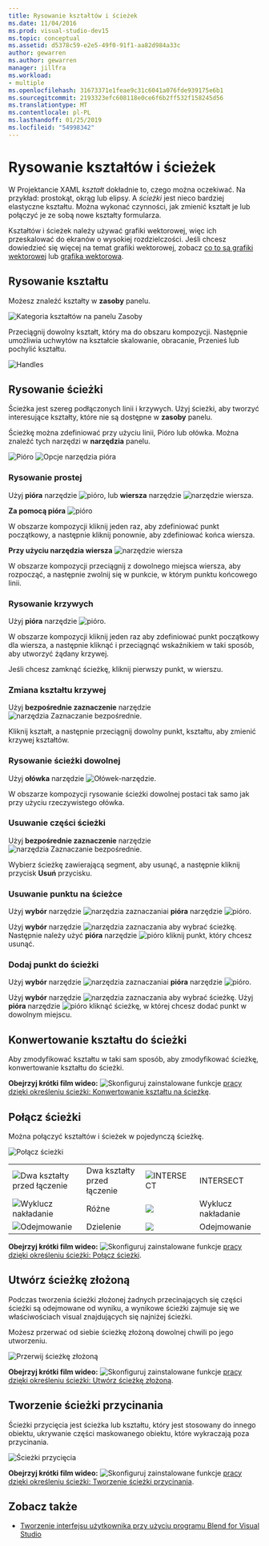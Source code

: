 ```yaml
---
title: Rysowanie kształtów i ścieżek
ms.date: 11/04/2016
ms.prod: visual-studio-dev15
ms.topic: conceptual
ms.assetid: d5378c59-e2e5-49f0-91f1-aa82d984a33c
author: gewarren
ms.author: gewarren
manager: jillfra
ms.workload:
- multiple
ms.openlocfilehash: 31673371e1feae9c31c6041a076fde939175e6b1
ms.sourcegitcommit: 2193323efc608118e0ce6f6b2ff532f158245d56
ms.translationtype: MT
ms.contentlocale: pl-PL
ms.lasthandoff: 01/25/2019
ms.locfileid: "54998342"
---
```

# <a name="draw-shapes-and-paths"></a>Rysowanie kształtów i ścieżek

W Projektancie XAML *kształt* dokładnie to, czego można oczekiwać. Na przykład: prostokąt, okrąg lub elipsy. A *ścieżki* jest nieco bardziej elastyczne kształtu. Można wykonać czynności, jak zmienić kształt je lub połączyć je ze sobą nowe kształty formularza.

Kształtów i ścieżek należy używać grafiki wektorowej, więc ich przeskalować do ekranów o wysokiej rozdzielczości. Jeśli chcesz dowiedzieć się więcej na temat grafiki wektorowej, zobacz [co to są grafiki wektorowej](https://www.youtube.com/watch?v=MoCSwF0n-io) lub [grafika wektorowa](http://www.webopedia.com/TERM/V/vector_graphics.html).

##  <a name="Shape"></a> Rysowanie kształtu
 Możesz znaleźć kształty w **zasoby** panelu.

 ![Kategoria kształtów na panelu Zasoby](../designers/media/b4_shapes_assetspanel.png)

 Przeciągnij dowolny kształt, który ma do obszaru kompozycji. Następnie umożliwia uchwytów na kształcie skalowanie, obracanie, Przenieś lub pochylić kształtu.

 ![Handles](../designers/media/84261e83-3091-4490-ab58-4218b188439e.png)

##  <a name="Path"></a> Rysowanie ścieżki
 Ścieżka jest szereg podłączonych linii i krzywych. Użyj ścieżki, aby tworzyć interesujące kształty, które nie są dostępne w **zasoby** panelu.

 Ścieżkę można zdefiniować przy użyciu linii, Pióro lub ołówka. Można znaleźć tych narzędzi w **narzędzia** panelu.

 ![Pióro](../designers/media/717956a8-b6a5-4e37-8af3-70bcfc78c82a.png) ![Opcje narzędzia pióra](../designers/media/8fbbbb21-be83-4cf6-903b-3a49f00c9860.png)

### <a name="draw-a-straight-line"></a>Rysowanie prostej
 Użyj **pióra** narzędzie ![pióro](../designers/media/894f8612-e0ed-4e00-84cf-a9bc8f38fc54.png), lub **wiersza** narzędzie ![narzędzie wiersza](../designers/media/eb618397-5283-48be-8396-3449be7b6fbf.png).

 **Za pomocą pióra** ![pióro](../designers/media/894f8612-e0ed-4e00-84cf-a9bc8f38fc54.png)

 W obszarze kompozycji kliknij jeden raz, aby zdefiniować punkt początkowy, a następnie kliknij ponownie, aby zdefiniować końca wiersza.

 **Przy użyciu narzędzia wiersza** ![narzędzie wiersza](../designers/media/eb618397-5283-48be-8396-3449be7b6fbf.png)

 W obszarze kompozycji przeciągnij z dowolnego miejsca wiersza, aby rozpocząć, a następnie zwolnij się w punkcie, w którym punktu końcowego linii.

### <a name="draw-a-curve"></a>Rysowanie krzywych
 Użyj **pióra** narzędzie ![pióro](../designers/media/894f8612-e0ed-4e00-84cf-a9bc8f38fc54.png).

 W obszarze kompozycji kliknij jeden raz aby zdefiniować punkt początkowy dla wiersza, a następnie kliknąć i przeciągnąć wskaźnikiem w taki sposób, aby utworzyć żądany krzywej.

 Jeśli chcesz zamknąć ścieżkę, kliknij pierwszy punkt, w wierszu.

### <a name="change-the-shape-of-a-curve"></a>Zmiana kształtu krzywej
 Użyj **bezpośrednie zaznaczenie** narzędzie ![narzędzia Zaznaczanie bezpośrednie](../designers/media/6dd6571f-c116-451d-8dd2-1f88b8406362.png).

 Kliknij kształt, a następnie przeciągnij dowolny punkt, kształtu, aby zmienić krzywej kształtów.

### <a name="draw-a-free-form-path"></a>Rysowanie ścieżki dowolnej
 Użyj **ołówka** narzędzie ![Ołówek-narzędzie](../designers/media/509dc167-734f-46c9-b012-987ee63450cd.png).

 W obszarze kompozycji rysowanie ścieżki dowolnej postaci tak samo jak przy użyciu rzeczywistego ołówka.

### <a name="remove-part-of-a-path"></a>Usuwanie części ścieżki
 Użyj **bezpośrednie zaznaczenie** narzędzie ![narzędzia Zaznaczanie bezpośrednie](../designers/media/6dd6571f-c116-451d-8dd2-1f88b8406362.png).

 Wybierz ścieżkę zawierającą segment, aby usunąć, a następnie kliknij przycisk **Usuń** przycisku.

### <a name="remove-a-point-in-a-path"></a>Usuwanie punktu na ścieżce
 Użyj **wybór** narzędzie ![narzędzia zaznaczania](../designers/media/2ff91340-477e-4efa-a0f7-af20851e4daa.png)i **pióra** narzędzie ![pióro](../designers/media/894f8612-e0ed-4e00-84cf-a9bc8f38fc54.png).

 Użyj **wybór** narzędzie ![narzędzia zaznaczania](../designers/media/2ff91340-477e-4efa-a0f7-af20851e4daa.png) aby wybrać ścieżkę. Następnie należy użyć **pióra** narzędzie ![pióro](../designers/media/894f8612-e0ed-4e00-84cf-a9bc8f38fc54.png) kliknij punkt, który chcesz usunąć.

### <a name="add-a-point-to-a-path"></a>Dodaj punkt do ścieżki
 Użyj **wybór** narzędzie ![narzędzia zaznaczania](../designers/media/2ff91340-477e-4efa-a0f7-af20851e4daa.png)i **pióra** narzędzie ![pióro](../designers/media/894f8612-e0ed-4e00-84cf-a9bc8f38fc54.png).

 Użyj **wybór** narzędzie ![narzędzia zaznaczania](../designers/media/2ff91340-477e-4efa-a0f7-af20851e4daa.png) aby wybrać ścieżkę. Użyj **pióra** narzędzie ![pióro](../designers/media/894f8612-e0ed-4e00-84cf-a9bc8f38fc54.png) kliknąć ścieżkę, w której chcesz dodać punkt w dowolnym miejscu.

##  <a name="Convert"></a> Konwertowanie kształtu do ścieżki
 Aby zmodyfikować kształtu w taki sam sposób, aby zmodyfikować ścieżkę, konwertowanie kształtu do ścieżki.

 **Obejrzyj krótki film wideo:** ![Skonfiguruj zainstalowane funkcje](../designers/media/bldadminconsoleinitialconfigicon.png) [pracy dzięki określeniu ścieżki: Konwertowanie kształtu na ścieżkę](https://www.youtube.com/watch?v=Io5bC0-nH6Q#t=147).

##  <a name="Combine"></a> Połącz ścieżki
 Można połączyć kształtów i ścieżek w pojedynczą ścieżkę.

 ![Połącz ścieżki](../designers/media/2df17a5d-a338-4ef4-96c5-dae51cc1ca8a.png)

|||||
|-|-|-|-|
|![Dwa kształty przed łączenie](../designers/media/b1_1.png)|Dwa kształty przed łączenie|![INTERSECT](../designers/media/b1_4.png)|INTERSECT|
|![Wyklucz nakładanie](../designers/media/b1_2.png)|Różne|![](../designers/media/b1_5.png)|Wyklucz nakładanie|
|![Odejmowanie](../designers/media/b1_3.png)|Dzielenie|![](../designers/media/b1_6.png)|Odejmowanie|

 **Obejrzyj krótki film wideo:** ![Skonfiguruj zainstalowane funkcje](../designers/media/bldadminconsoleinitialconfigicon.png) [pracy dzięki określeniu ścieżki: Połącz ścieżki](https://www.youtube.com/watch?v=Io5bC0-nH6Q#t=195).

##  <a name="Compound"></a> Utwórz ścieżkę złożoną
 Podczas tworzenia ścieżki złożonej żadnych przecinających się części ścieżki są odejmowane od wyniku, a wynikowe ścieżki zajmuje się we właściwościach visual znajdujących się najniżej ścieżki.

 Możesz przerwać od siebie ścieżkę złożoną dowolnej chwili po jego utworzeniu.

 ![Przerwij ścieżkę złożoną](../designers/media/2157a8aa-d9a7-4de4-8de5-b10d28f08a84.png)

 **Obejrzyj krótki film wideo:** ![Skonfiguruj zainstalowane funkcje](../designers/media/bldadminconsoleinitialconfigicon.png) [pracy dzięki określeniu ścieżki: Utwórz ścieżkę złożoną](https://www.youtube.com/watch?v=Io5bC0-nH6Q).

##  <a name="Clipping"></a> Tworzenie ścieżki przycinania
 Ścieżki przycięcia jest ścieżka lub kształtu, który jest stosowany do innego obiektu, ukrywanie części maskowanego obiektu, które wykraczają poza przycinania.

 ![Ścieżki przycięcia](../designers/media/22471e98-a841-4f39-a3ef-36090cf5a625.png)

 **Obejrzyj krótki film wideo:** ![Skonfiguruj zainstalowane funkcje](../designers/media/bldadminconsoleinitialconfigicon.png) [pracy dzięki określeniu ścieżki: Tworzenie ścieżki przycinania](https://www.youtube.com/watch?v=Io5bC0-nH6Q#t=232).

## <a name="see-also"></a>Zobacz także

- [Tworzenie interfejsu użytkownika przy użyciu programu Blend for Visual Studio](../designers/creating-a-ui-by-using-blend-for-visual-studio.md)